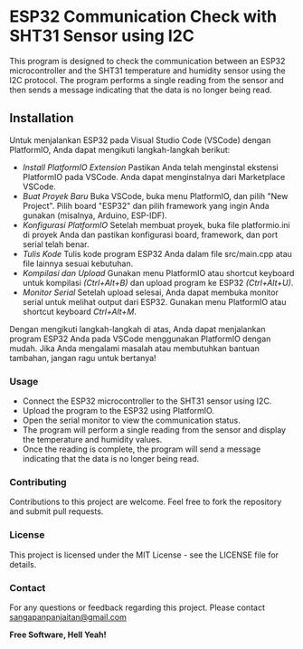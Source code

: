 # ESP32 Communication Check with SHT31 Sensor using I2C

This program is designed to check the communication between an ESP32 microcontroller and the SHT31 temperature and humidity sensor using the I2C protocol. The program performs a single reading from the sensor and then sends a message indicating that the data is no longer being read.

## Installation
Untuk menjalankan ESP32 pada Visual Studio Code (VSCode) dengan PlatformIO, Anda dapat mengikuti langkah-langkah berikut:

- _Install PlatformIO Extension_
Pastikan Anda telah menginstal ekstensi PlatformIO pada VSCode. Anda dapat menginstalnya dari Marketplace VSCode.
- _Buat Proyek Baru_
Buka VSCode, buka menu PlatformIO, dan pilih "New Project". Pilih board "ESP32" dan pilih framework yang ingin Anda gunakan (misalnya, Arduino, ESP-IDF).
- _Konfigurasi PlatformIO_
Setelah membuat proyek, buka file platformio.ini di proyek Anda dan pastikan konfigurasi board, framework, dan port serial telah benar.
- _Tulis Kode_
Tulis kode program ESP32 Anda dalam file src/main.cpp atau file lainnya sesuai kebutuhan.
- _Kompilasi dan Upload_
Gunakan menu PlatformIO atau shortcut keyboard untuk kompilasi _(Ctrl+Alt+B)_ dan upload program ke ESP32 _(Ctrl+Alt+U)_.
- _Monitor Serial_
Setelah upload selesai, Anda dapat membuka monitor serial untuk melihat output dari ESP32. Gunakan menu PlatformIO atau shortcut keyboard _Ctrl+Alt+M_.

Dengan mengikuti langkah-langkah di atas, Anda dapat menjalankan program ESP32 Anda pada VSCode menggunakan PlatformIO dengan mudah. Jika Anda mengalami masalah atau membutuhkan bantuan tambahan, jangan ragu untuk bertanya!

### Usage
- Connect the ESP32 microcontroller to the SHT31 sensor using I2C.
- Upload the program to the ESP32 using PlatformIO.
- Open the serial monitor to view the communication status.
- The program will perform a single reading from the sensor and display the temperature and humidity values.
- Once the reading is complete, the program will send a message indicating that the data is no longer being read.

### Contributing
Contributions to this project are welcome. Feel free to fork the repository and submit pull requests.

### License
This project is licensed under the MIT License - see the LICENSE file for details.

### Contact
For any questions or feedback regarding this project. 
Please contact sangapanpanjaitan@gmail.com


**Free Software, Hell Yeah!**

